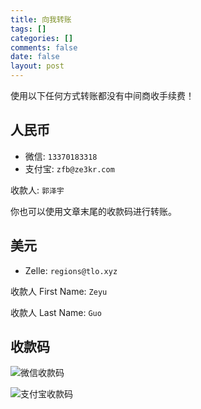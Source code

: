 ```yaml
---
title: 向我转账
tags: []
categories: []
comments: false
date: false
layout: post
---
```


使用以下任何方式转账都没有中间商收手续费！

## 人民币

+ 微信: `13370183318`
+ 支付宝: `zfb@ze3kr.com`

收款人: `郭泽宇`

你也可以使用文章末尾的收款码进行转账。

## 美元

+ Zelle: `regions@tlo.xyz`

收款人 First Name: `Zeyu`

收款人 Last Name: `Guo`

## 收款码

![微信收款码](https://cdn.ze3kr.com/6T-behmofKYLsxlrK0l_MQ/9c618cf5-2892-4405-d5f1-488c5e4b7d00/extra)

![支付宝收款码](https://cdn.ze3kr.com/6T-behmofKYLsxlrK0l_MQ/f7e6612d-227f-4765-3967-8e00b4621300/extra)
